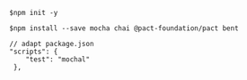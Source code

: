     $npm init -y

    $npm install --save mocha chai @pact-foundation/pact bent
    
    // adapt package.json
    "scripts": {
        "test": "mochal"
     },